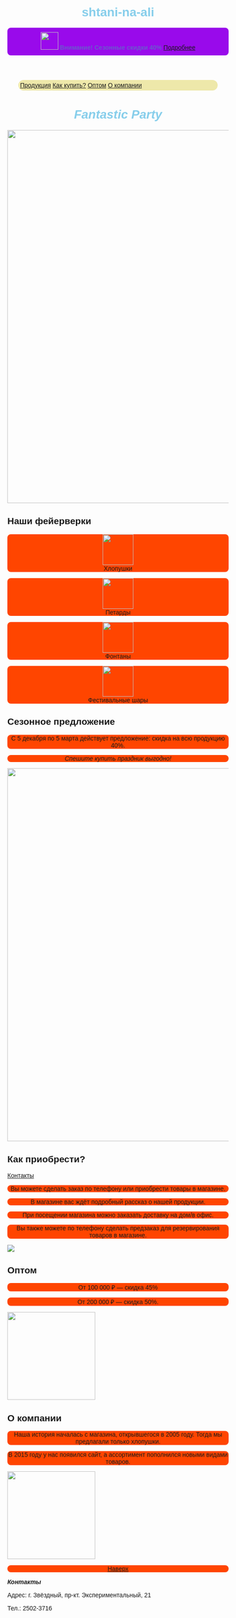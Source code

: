 # shtani-na-ali
<html>
    <body>
      <style type="text/css">
        body {
    font-family: sans-serif;
}
header{
    background-color: #990aeb;
    border-radius: 8px;
padding: 10px;
color: rgb(106, 90, 205)
}
h1 {
    color: #87CEEB;
    text-align: center;
}
nav {
    background-color: #EEE8AA;
    text-decoration: none;
    border-radius: 15px;
    padding: 4px;
    margin: 25px;
}
main p {
    border:4px solid rgb(106, 90, 205)
    padding: 10px;
    text-align: center;
    border-radius: 8px;
    background-color: #FF4500;
}
      </style>
        <header>
            <img id ="logo" src="https://mars.algoritmika.org/uploads/2020/12/logo_0_1607675596.svg" height="40px"/>
            <b>Внимание! Сезонные скидки 40% </b><a href="#discount">Подробнее</a>
        </header>
        <main>
            <nav>
                <a href="#price">Продукция</a>
                <a href="#delivery">Как купить?</a>
                <a href="#wholesale">Оптом</a>
                <a href="#about_us">О компании</a>
            </nav>
            <h1><i>Fantastic Party</i></h1>
            <img src="https://mars.algoritmika.org/uploads/2020/12/fireworks-2731725_1920_0_1607673819.jpg" width="850px"/>
            <h2 id="price">Наши фейерверки</h2>
            <p>
                <p><img src="https://mars.algoritmika.org/uploads/2020/12/%D1%85%D0%BB%D0%BE%D0%BF%D1%83%D1%88%D0%BA%D0%B0_0_1607673818.svg" width="70px"/><br/>Хлопушки</p>
                <p><img src="https://mars.algoritmika.org/uploads/2020/12/%D0%BF%D0%B5%D1%82%D0%B0%D1%80%D0%B4%D0%B0_0_1607673817.svg" width="70px"/><br/>Петарды</p>
                <p><img src="https://mars.algoritmika.org/uploads/2020/12/%D1%84%D0%BE%D0%BD%D1%82%D0%B0%D0%BD_0_1607673817.svg" width="70px"/><br/>Фонтаны</p>
                <p><img src="https://mars.algoritmika.org/uploads/2020/12/%D1%88%D0%B0%D1%80_0_1607673818.svg" width="70px"/><br/>Фестивальные шары</p>
            </p>
            <h2 id="discount">Сезонное предложение</h2>
            <p>С 5 декабря по 5 марта действует предложение: скидка на всю продукцию 40%.</p>
            <p>
                <i>Спешите купить праздник выгодно!</i>
            </p>
            <img src="https://mars.algoritmika.org/uploads/2020/12/%D1%81%D0%B5%D0%B7%D0%BE%D0%BD%D0%BD%D1%8B%D0%B5%20%D1%81%D0%BA%D0%B8%D0%B4%D0%BA%D0%B8_0_1607673818.jpg" width="850px"/>
            <h2 id="delivery">Как приобрести?</h2>
            <a href="#contacts">Контакты</a>
            <p>Вы можете сделать заказ по телефону или приобрести товары в магазине.</p>
            <p>В магазине вас ждёт подробный рассказ о нашей продукции.</p>
            <p>При посещении магазина можно заказать доставку на дом/в офис.</p>
            <p>Вы также можете по телефону сделать предзаказ для резервирования товаров в магазине.</p>
            <img src="https://mars.algoritmika.org/uploads/2020/12/%D0%BF%D0%BE%D0%BA%D1%83%D0%BF%D0%BA%D0%B0_0_1607673818.png"/>
            <h2 id="wholesale">Оптом</h2>
            <p>От 100 000 ₽ — скидка 45%</p>
            <p>От 200 000 ₽ — скидка 50%.</p>
            <img src="https://mars.algoritmika.org/uploads/2020/12/%D0%BE%D0%BF%D1%82_0_1607673818.png" width="200px"/>
            <h2 id="about_us">О компании</h2>
            <p>Наша история началась с магазина, открывшегося в 2005 году. Тогда мы предлагали только хлопушки.</p>
            <p>В 2015 году у нас появился сайт, а ассортимент пополнился новыми видами товаров.</p>
            <img src="https://mars.algoritmika.org/uploads/2020/12/arrows-2023449_1920_0_1607674211.png" width="200px"/><br/>
            <p><a href="#logo">Наверх</a></p>
        </main>
        <footer>
            <p id="contacts"><b><i>Контакты</i></b></p>
            <p>Адрес: г. Звёздный, пр-кт. Экспериментальный, 21</p>
            <p>Тел.: 2502-3716</p>
        </footer>
    </body>
</html>
